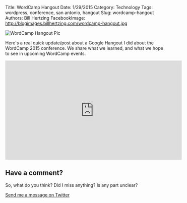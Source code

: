 Title: WordCamp Hangout
Date: 1/29/2015
Category: Technology
Tags: wordpress, conference, san antonio, hangout
Slug: wordcamp-hangout
Authors: Bill Hertzing
FacebookImage: http://blogimages.billhertzing.com/wordcamp-hangout.jpg

![WordCamp Hangout Pic](http://blogimages.billhertzing.com/wordcamp-hangout.jpg)

Here's a real quick update/post about a Google Hangout I did about the WordCamp 2015 conference.  We share what we learned, and what we hope to see in upcoming WordCamp events.

<iframe width="560" height="315" src="https://www.youtube.com/embed/Nb3zUQ4uF0k?t=0s" frameborder="0" allowfullscreen></iframe>

## Have a comment? ##
So, what do you think? Did I miss anything?  Is any part unclear?

[Send me a message on Twitter](https://twitter.com/BillHertzing)

